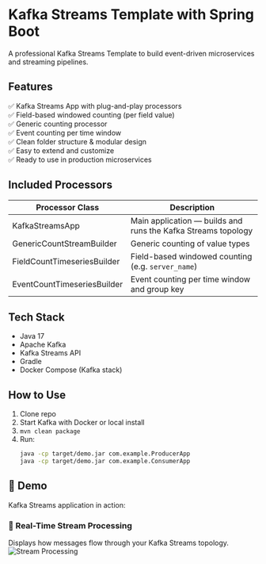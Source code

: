 # Kafka Streams Template with Spring Boot

A professional Kafka Streams Template to build event-driven microservices and streaming pipelines.

## Features

✅ Kafka Streams App with plug-and-play processors  
✅ Field-based windowed counting (per field value)  
✅ Generic counting processor  
✅ Event counting per time window  
✅ Clean folder structure & modular design  
✅ Easy to extend and customize  
✅ Ready to use in production microservices

## Included Processors

| Processor Class              | Description                                                  |
|-----------------------------|--------------------------------------------------------------|
| KafkaStreamsApp             | Main application — builds and runs the Kafka Streams topology |
| GenericCountStreamBuilder   | Generic counting of value types                              |
| FieldCountTimeseriesBuilder | Field-based windowed counting (e.g. `server_name`)           |
| EventCountTimeseriesBuilder | Event counting per time window and group key                |

## Tech Stack

- Java 17  
- Apache Kafka  
- Kafka Streams API  
- Gradle  
- Docker Compose (Kafka stack)

## How to Use
1. Clone repo
2. Start Kafka with Docker or local install
3. `mvn clean package`
4. Run:
   ```bash
   java -cp target/demo.jar com.example.ProducerApp
   java -cp target/demo.jar com.example.ConsumerApp

## 📸 Demo

Kafka Streams application in action:

### 🔁 Real-Time Stream Processing  
Displays how messages flow through your Kafka Streams topology.  
![Stream Processing](screenshots/kafka_streams.jpg)

